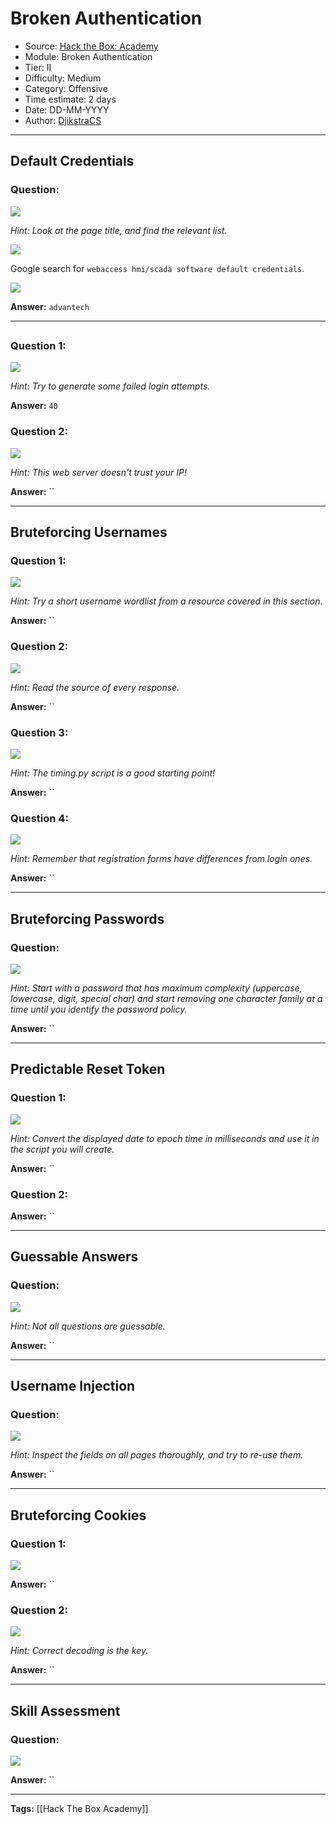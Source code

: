 # Broken Authentication
* Source: [Hack the Box: Academy](https://academy.hackthebox.com/)
* Module: Broken Authentication
* Tier: II
* Difficulty: Medium
* Category: Offensive
* Time estimate: 2 days
* Date: DD-MM-YYYY
* Author: [DjikstraCS](https://github.com/DjikstraCS)

---
## Default Credentials
### Question:
![](./attachments/Pasted%20image%2020220714094626.png)

*Hint: Look at the page title, and find the relevant list.*

![](./attachments/Pasted%20image%2020220724134517.png)

Google search for `webaccess hmi/scada software default credentials`.

![](./attachments/Pasted%20image%2020220724134636.png)

**Answer:** `advantech`

---
## 
### Question 1:
![](./attachments/Pasted%20image%2020220714094738.png)

*Hint: Try to generate some failed login attempts.*

**Answer:** `40`

### Question 2:
![](./attachments/Pasted%20image%2020220714094940.png)

*Hint: This web server doesn't trust your IP!*

**Answer:** ``

---
## Bruteforcing Usernames
### Question 1:
![](./attachments/Pasted%20image%2020220714095111.png)

*Hint: Try a short username wordlist from a resource covered in this section.*

**Answer:** ``

### Question 2:
![](./attachments/Pasted%20image%2020220714095158.png)

*Hint: Read the source of every response.*

**Answer:** ``

### Question 3:
![](./attachments/Pasted%20image%2020220714095208.png)

*Hint: The timing.py script is a good starting point!*

**Answer:** ``

### Question 4:
![](./attachments/Pasted%20image%2020220714095221.png)

*Hint: Remember that registration forms have differences from login ones.*

**Answer:** ``

---
## Bruteforcing Passwords
### Question:
![](./attachments/Pasted%20image%2020220714095415.png)

*Hint: Start with a password that has maximum complexity (uppercase, lowercase, digit, special char) and start removing one character family at a time until you identify the password policy.*

**Answer:** ``

---
## Predictable Reset Token
### Question 1:
![](./attachments/Pasted%20image%2020220714095614.png)

*Hint: Convert the displayed date to epoch time in milliseconds and use it in the script you will create.*

**Answer:** ``

### Question 2:


**Answer:** ``

---
## Guessable Answers
### Question:
![](./attachments/Pasted%20image%2020220714095705.png)

*Hint: Not all questions are guessable.*

**Answer:** ``

---
## Username Injection
### Question:
![](./attachments/Pasted%20image%2020220714095804.png)

*Hint: Inspect the fields on all pages thoroughly, and try to re-use them.*

**Answer:** ``

---
## Bruteforcing Cookies
### Question 1:
![](./attachments/Pasted%20image%2020220714095910.png)

**Answer:** ``

### Question 2:
![](./attachments/Pasted%20image%2020220714100001.png)

*Hint: Correct decoding is the key.*

**Answer:** ``

---
## Skill Assessment
### Question:
![](./attachments/Pasted%20image%2020220714100046.png)

**Answer:** ``

---
**Tags:** [[Hack The Box Academy]]